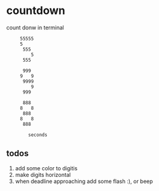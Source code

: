 # countdown
count donw in terminal
```shell
     55555
     5    
      555 
         5
      555 

      999 
     9   9
      9999
         9
      999 

      888 
     8   8
      888 
     8   8
      888 

        seconds
```

## todos
1. add some color to digitis
2. make digits horizontal
3. when deadline approaching add some flash :), or beep
